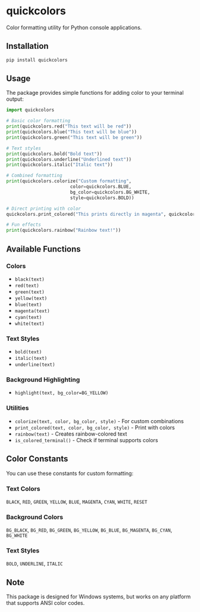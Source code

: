 # quickcolors

Color formatting utility for Python console applications.

## Installation

```bash
pip install quickcolors
```

## Usage

The package provides simple functions for adding color to your terminal output:

```python
import quickcolors

# Basic color formatting
print(quickcolors.red("This text will be red"))
print(quickcolors.blue("This text will be blue"))
print(quickcolors.green("This text will be green"))

# Text styles
print(quickcolors.bold("Bold text"))
print(quickcolors.underline("Underlined text"))
print(quickcolors.italic("Italic text"))

# Combined formatting
print(quickcolors.colorize("Custom formatting", 
                        color=quickcolors.BLUE,
                        bg_color=quickcolors.BG_WHITE,
                        style=quickcolors.BOLD))

# Direct printing with color
quickcolors.print_colored("This prints directly in magenta", quickcolors.MAGENTA)

# Fun effects
print(quickcolors.rainbow("Rainbow text!"))
```

## Available Functions

### Colors
- `black(text)`
- `red(text)`
- `green(text)`
- `yellow(text)`
- `blue(text)`
- `magenta(text)`
- `cyan(text)`
- `white(text)`

### Text Styles
- `bold(text)`
- `italic(text)`
- `underline(text)`

### Background Highlighting
- `highlight(text, bg_color=BG_YELLOW)`

### Utilities
- `colorize(text, color, bg_color, style)` - For custom combinations
- `print_colored(text, color, bg_color, style)` - Print with colors
- `rainbow(text)` - Creates rainbow-colored text
- `is_colored_terminal()` - Check if terminal supports colors

## Color Constants

You can use these constants for custom formatting:

### Text Colors
`BLACK`, `RED`, `GREEN`, `YELLOW`, `BLUE`, `MAGENTA`, `CYAN`, `WHITE`, `RESET`

### Background Colors
`BG_BLACK`, `BG_RED`, `BG_GREEN`, `BG_YELLOW`, `BG_BLUE`, `BG_MAGENTA`, `BG_CYAN`, `BG_WHITE`

### Text Styles
`BOLD`, `UNDERLINE`, `ITALIC`

## Note

This package is designed for Windows systems, but works on any platform that supports ANSI color codes. 